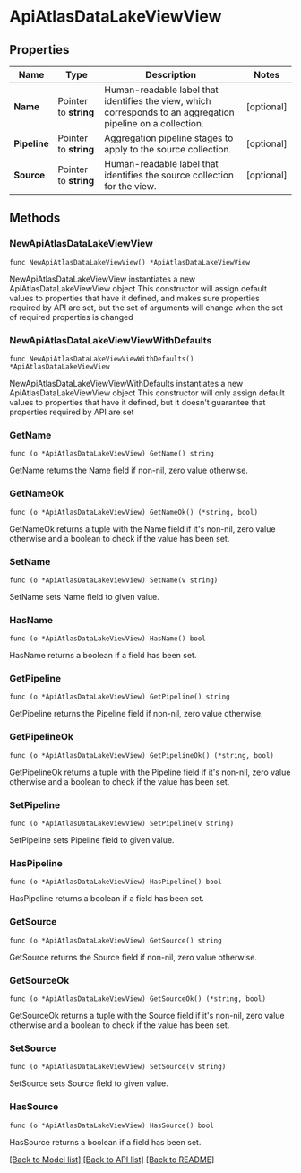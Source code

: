 # ApiAtlasDataLakeViewView

## Properties

Name | Type | Description | Notes
------------ | ------------- | ------------- | -------------
**Name** | Pointer to **string** | Human-readable label that identifies the view, which corresponds to an aggregation pipeline on a collection. | [optional] 
**Pipeline** | Pointer to **string** | Aggregation pipeline stages to apply to the source collection. | [optional] 
**Source** | Pointer to **string** | Human-readable label that identifies the source collection for the view. | [optional] 

## Methods

### NewApiAtlasDataLakeViewView

`func NewApiAtlasDataLakeViewView() *ApiAtlasDataLakeViewView`

NewApiAtlasDataLakeViewView instantiates a new ApiAtlasDataLakeViewView object
This constructor will assign default values to properties that have it defined,
and makes sure properties required by API are set, but the set of arguments
will change when the set of required properties is changed

### NewApiAtlasDataLakeViewViewWithDefaults

`func NewApiAtlasDataLakeViewViewWithDefaults() *ApiAtlasDataLakeViewView`

NewApiAtlasDataLakeViewViewWithDefaults instantiates a new ApiAtlasDataLakeViewView object
This constructor will only assign default values to properties that have it defined,
but it doesn't guarantee that properties required by API are set

### GetName

`func (o *ApiAtlasDataLakeViewView) GetName() string`

GetName returns the Name field if non-nil, zero value otherwise.

### GetNameOk

`func (o *ApiAtlasDataLakeViewView) GetNameOk() (*string, bool)`

GetNameOk returns a tuple with the Name field if it's non-nil, zero value otherwise
and a boolean to check if the value has been set.

### SetName

`func (o *ApiAtlasDataLakeViewView) SetName(v string)`

SetName sets Name field to given value.

### HasName

`func (o *ApiAtlasDataLakeViewView) HasName() bool`

HasName returns a boolean if a field has been set.

### GetPipeline

`func (o *ApiAtlasDataLakeViewView) GetPipeline() string`

GetPipeline returns the Pipeline field if non-nil, zero value otherwise.

### GetPipelineOk

`func (o *ApiAtlasDataLakeViewView) GetPipelineOk() (*string, bool)`

GetPipelineOk returns a tuple with the Pipeline field if it's non-nil, zero value otherwise
and a boolean to check if the value has been set.

### SetPipeline

`func (o *ApiAtlasDataLakeViewView) SetPipeline(v string)`

SetPipeline sets Pipeline field to given value.

### HasPipeline

`func (o *ApiAtlasDataLakeViewView) HasPipeline() bool`

HasPipeline returns a boolean if a field has been set.

### GetSource

`func (o *ApiAtlasDataLakeViewView) GetSource() string`

GetSource returns the Source field if non-nil, zero value otherwise.

### GetSourceOk

`func (o *ApiAtlasDataLakeViewView) GetSourceOk() (*string, bool)`

GetSourceOk returns a tuple with the Source field if it's non-nil, zero value otherwise
and a boolean to check if the value has been set.

### SetSource

`func (o *ApiAtlasDataLakeViewView) SetSource(v string)`

SetSource sets Source field to given value.

### HasSource

`func (o *ApiAtlasDataLakeViewView) HasSource() bool`

HasSource returns a boolean if a field has been set.


[[Back to Model list]](../README.md#documentation-for-models) [[Back to API list]](../README.md#documentation-for-api-endpoints) [[Back to README]](../README.md)


